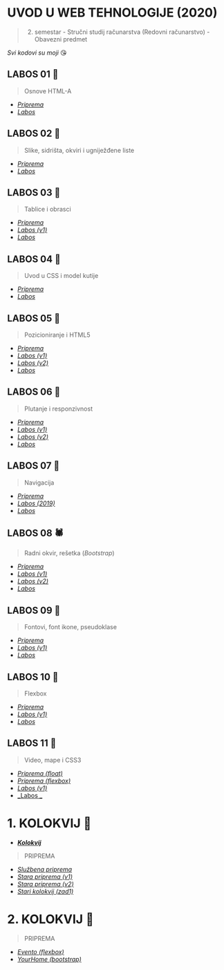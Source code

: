 # UVOD U WEB TEHNOLOGIJE (2020)

> 2. semestar - Stručni studij računarstva (Redovni računarstvo) - Obavezni predmet

_Svi kodovi su moji_ 😘

## LABOS 01 🐬

> Osnove HTML-A

-   [_Priprema_](https://lab-01-priprema.now.sh)
-   [_Labos_](https://lab-01.now.sh)

## LABOS 02 🦌

> Slike, sidrišta, okviri i ugniježđene liste

-   [_Priprema_](https://lab-02-priprema.now.sh)
-   [_Labos_](https://lab02.now.sh)

## LABOS 03 🐂

> Tablice i obrasci

-   [_Priprema_](https://lab-03-priprema.now.sh)
-   [_Labos (v1)_](https://lab-03-leaked.now.sh)
-   [_Labos_](https://lab-03.now.sh)

## LABOS 04 🐪

> Uvod u CSS i model kutije

-   [_Priprema_](https://lab-04-priprema.now.sh)
-   [_Labos_](https://lab-04.now.sh)

## LABOS 05 🐒

> Pozicioniranje i HTML5

-   [_Priprema_](https://lab-05-priprema.now.sh)
-   [_Labos (v1)_](https://vjezba5-1.now.sh)
-   [_Labos (v2)_](https://vjezba5-2.now.sh)
-   [_Labos_](https://lab-05.now.sh)

## LABOS 06 🦕

> Plutanje i responzivnost

-   [_Priprema_](https://lab-06-priprema.now.sh)
-   [_Labos (v1)_](https://marvelous-middle.surge.sh)
-   [_Labos (v2)_](https://lab6-2.surge.sh)
-   [_Labos_](https://lab-06.now.sh)

## LABOS 07 🐌

> Navigacija

-   [_Priprema_](https://lab-07-priprema.now.sh)
-   [_Labos (2019)_](https://lab-07-2019ed.now.sh)
-   [_Labos_](https://lab-07.now.sh)

## LABOS 08 🕷

> Radni okvir, rešetka (_Bootstrap_)

-   [_Priprema_](https://lab-08-priprema.now.sh)
-   [_Labos (v1)_](https://lab-08-leaked.mat2ja.now.sh)
-   [_Labos (v2)_](https://lab-08-leaked-v2.mat2ja.now.sh)
-   [_Labos_](https://lab-08.now.sh)

## LABOS 09 🦛

> Fontovi, font ikone, pseudoklase

-   [_Priprema_](https://lab-08-priprema-ponistena.now.sh)
-   [_Labos (v1)_](https://true-shirt.surge.sh)
-   [_Labos_](https://lab09.now.sh)

## LABOS 10 🐆

> Flexbox

-   [_Priprema_](https://lab-10-priprema.now.sh)
-   [_Labos (v1)_](https://lab-10-v1.now.sh)
-   [_Labos_](https://vulgar-hole.surge.sh)

## LABOS 11 🦧

> Video, mape i CSS3

-   [_Priprema (float)_](https://infamous-edge.surge.sh)
-   [_Priprema (flexbox)_](https://perfect-taste.surge.sh)
-   [_Labos (v1)_](https://lab-11-v1.now.sh)
-   [_Labos _](https://lab-11.now.sh)


# 1. KOLOKVIJ 🐸

-   [**_Kolokvij_**](https://silky-cook.surge.sh)

> PRIPREMA

-   [_Službena priprema_](https://eminent-afternoon.surge.sh)
-   [_Stara priprema (v1)_](https://knotty-vessel.surge.sh)
-   [_Stara priprema (v2)_](https://economic-color.surge.sh)
-   [_Stari kolokvij (zad1)_](https://faulty-air.surge.sh)


# 2. KOLOKVIJ 🦖

> PRIPREMA

-  [_Evento (flexbox)_](https://evento.now.sh)
-  [_YourHome (bootstrap)_](https://home-design-bootstrap.vercel.app)

